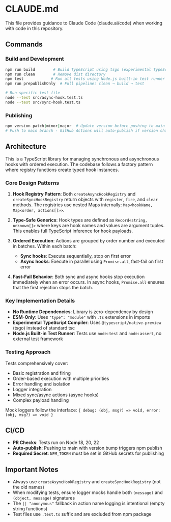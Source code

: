 # CLAUDE.md

This file provides guidance to Claude Code (claude.ai/code) when working with code in this repository.

## Commands

### Build and Development

```bash
npm run build        # Build TypeScript using tsgo (experimental TypeScript compiler)
npm run clean        # Remove dist directory
npm test            # Run all tests using Node.js built-in test runner
npm run prepublishOnly  # Full pipeline: clean → build → test

# Run specific test file
node --test src/async-hook.test.ts
node --test src/sync-hook.test.ts
```

### Publishing

```bash
npm version patch|minor|major  # Update version before pushing to main
# Push to main branch - GitHub Actions will auto-publish if version changed
```

## Architecture

This is a TypeScript library for managing synchronous and asynchronous hooks with ordered execution. The codebase follows a factory pattern where registry functions create typed hook instances.

### Core Design Patterns

1. **Hook Registry Pattern**: Both `createAsyncHookRegistry` and `createSyncHookRegistry` return objects with `register`, `fire`, and `clear` methods. The registries use nested Maps internally: `Map<hookName, Map<order, actions[]>>`.

2. **Type-Safe Generics**: Hook types are defined as `Record<string, unknown[]>` where keys are hook names and values are argument tuples. This enables full TypeScript inference for hook payloads.

3. **Ordered Execution**: Actions are grouped by order number and executed in batches. Within each batch:
   - **Sync hooks**: Execute sequentially, stop on first error
   - **Async hooks**: Execute in parallel using `Promise.all`, fast-fail on first error

4. **Fast-Fail Behavior**: Both sync and async hooks stop execution immediately when an error occurs. In async hooks, `Promise.all` ensures that the first rejection stops the batch.

### Key Implementation Details

- **No Runtime Dependencies**: Library is zero-dependency by design
- **ESM-Only**: Uses `"type": "module"` with `.ts` extensions in imports
- **Experimental TypeScript Compiler**: Uses `@typescript/native-preview` (tsgo) instead of standard tsc
- **Node.js Built-in Test Runner**: Tests use `node:test` and `node:assert`, no external test framework

### Testing Approach

Tests comprehensively cover:

- Basic registration and firing
- Order-based execution with multiple priorities
- Error handling and isolation
- Logger integration
- Mixed sync/async actions (async hooks)
- Complex payload handling

Mock loggers follow the interface: `{ debug: (obj, msg?) => void, error: (obj, msg?) => void }`

## CI/CD

- **PR Checks**: Tests run on Node 18, 20, 22
- **Auto-publish**: Pushing to main with version bump triggers npm publish
- **Required Secret**: `NPM_TOKEN` must be set in GitHub secrets for publishing

## Important Notes

- Always use `createAsyncHookRegistry` and `createSyncHookRegistry` (not the old names)
- When modifying tests, ensure logger mocks handle both `(message)` and `(object, message)` signatures
- The `|| "anonymous"` fallback in action name logging is intentional (empty string functions)
- Test files use `.test.ts` suffix and are excluded from npm package
